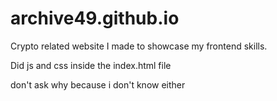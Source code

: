 # archive49.github.io
Crypto related website I made to showcase my frontend skills.  

Did js and css inside the index.html file  

don't ask why because i don't know either
